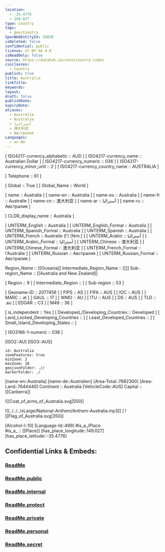 ```yaml
---
location:
  - -35.4776
  - 149.027
type: Country
tags:
  - geo/Country
SpocWebEntityId: 26838
isDeleted: false
confidential: public
license: CC BY-SA 4.0
isReadOnly: false
source: https://datahub.io/core/country-codes
cssclasses:
  - Country
publish: true
title: Australia
linkTitle:
keywords:
layout:
draft: false
publishDate:
expiryDate:
aliases:
  - Australia
  - Australie
  - أستراليا
  - 澳大利亚
  - Австралия
Languages:
  - en-AU
---
```



[	ISO4217-currency_alphabetic	 :: AUD ] 
[	ISO4217-currency_name	 :: Australian Dollar ] 
[	ISO4217-currency_numeric	 :: 036 ] 
[	ISO4217-currency_minor_unit	 :: 2 ] 
[	ISO4217-currency_country_name	 :: AUSTRALIA ] 

[	Telephone	 :: 61 ] 

[	Global	 :: True ] 
[	Global_Name	 :: World ] 

[	name	 :: Australia ] 
[	name-en	 :: Australia ] 
[	name-es	 :: Australia ] 
[	name-fr	 :: Australie ] 
[	name-cn	 :: 澳大利亚 ] 
[	name-ar	 :: أستراليا ] 
[	name-ru	 :: Австралия ] 

[	CLDR_display_name	 :: Australia ] 

[	UNTERM_English	 :: Australia ] 
[	UNTERM_English_Formal	 :: Australia ] 
[	UNTERM_Spanish_Formal	 :: Australia ] 
[	UNTERM_Spanish	 :: Australia ] 
[	UNTERM_French	 :: Australie (l') [fém.] ] 
[	UNTERM_Arabic	 :: أستراليا ] 
[	UNTERM_Arabic_Formal	 :: أستراليا ] 
[	UNTERM_Chinese	 :: 澳大利亚 ] 
[	UNTERM_Chinese_Formal	 :: 澳大利亚 ] 
[	UNTERM_French_Formal	 :: l'Australie ] 
[	UNTERM_Russian	 :: Австралия ] 
[	UNTERM_Russian_Formal	 :: Австралия ] 

Region_Name ::  [[Oceania]] 
Intermediate_Region_Name ::  [[]] 
Sub-region_Name ::  [[Australia and New Zealand]] 

[	Region	 :: 9 ] 
[	Intermediate_Region	 ::  ] 
[	Sub-region	 :: 53 ] 

[	Geoname-ID	 :: 2077456 ] 
[	FIPS	 :: AS ] 
[	FIFA	 :: AUS ] 
[	IOC	 :: AUS ] 
[	MARC	 :: at ] 
[	GAUL	 :: 17 ] 
[	WMO	 :: AU ] 
[	ITU	 :: AUS ] 
[	DS	 :: AUS ] 
[	TLD	 :: .au ] 
[	EDGAR	 :: C3 ] 
[	M49	 :: 36 ] 

[	is_independent	 :: Yes ] 
[	Developed_/Developing_Countries	 :: Developed ] 
[	Land_Locked_Developing_Countries	 ::  ] 
[	Least_Developed_Countries	 ::  ] 
[	Small_Island_Developing_States	 ::  ] 

[	ISO3166-1-numeric	 :: 036 ] 



[ISO2::AU] 
[ISO3::AUS] 
```leaflet
id: Australia
zoomFeatures: true 
minZoom: 2 
maxZoom: 18
geojsonFolder: .//
markerFolder: ./
```

[name-en::Australia] 
[name-de::Australien] 
[Area-Total::7682300] 
[Area-Land::7644440] 
Continent :: Australia
[VehicleCode::AUS] 
Capital :: [[Canberra]]  

![[Coat_of_arms_of_Australia.svg|550]] 

![[../../../xLarge/National-Anthem/Anthem-Australia.mp3]] 
] 
![[Flag_of_Australia.svg|350]] 

[Alcohol-l::10] 
[Language-Id::499] 
#is_a_/Place  
#is_a_ :: [[Place]] 
[has_place_longitude::149.027] 
[has_place_latitude::-35.4776] 


## Confidential Links & Embeds: 

### [ReadMe](/_Standards/Earth/Continent/Australasia/Australia/ReadMe.md) 

### [ReadMe.public](/_public/Earth/Continent/Australasia/Australia/ReadMe.public.md) 

### [ReadMe.internal](/_internal/Earth/Continent/Australasia/Australia/ReadMe.internal.md) 

### [ReadMe.protect](/_protect/Earth/Continent/Australasia/Australia/ReadMe.protect.md) 

### [ReadMe.private](/_private/Earth/Continent/Australasia/Australia/ReadMe.private.md) 

### [ReadMe.personal](/_personal/Earth/Continent/Australasia/Australia/ReadMe.personal.md) 

### [ReadMe.secret](/_secret/Earth/Continent/Australasia/Australia/ReadMe.secret.md)

